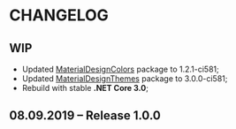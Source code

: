 # CHANGELOG

## WIP

- Updated [MaterialDesignColors](https://www.nuget.org/packages/MaterialDesignColors) package to 1.2.1-ci581;
- Updated [MaterialDesignThemes](https://www.nuget.org/packages/MaterialDesignThemes) package to 3.0.0-ci581;
- Rebuild with stable **.NET Core 3.0**;

## 08.09.2019 – Release 1.0.0
